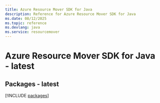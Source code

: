 ```yaml
---
title: Azure Resource Mover SDK for Java
description: Reference for Azure Resource Mover SDK for Java
ms.date: 08/12/2025
ms.topic: reference
ms.devlang: java
ms.service: resourcemover
---
```

# Azure Resource Mover SDK for Java - latest
## Packages - latest
[!INCLUDE [packages](resource-mover-index.md)]
